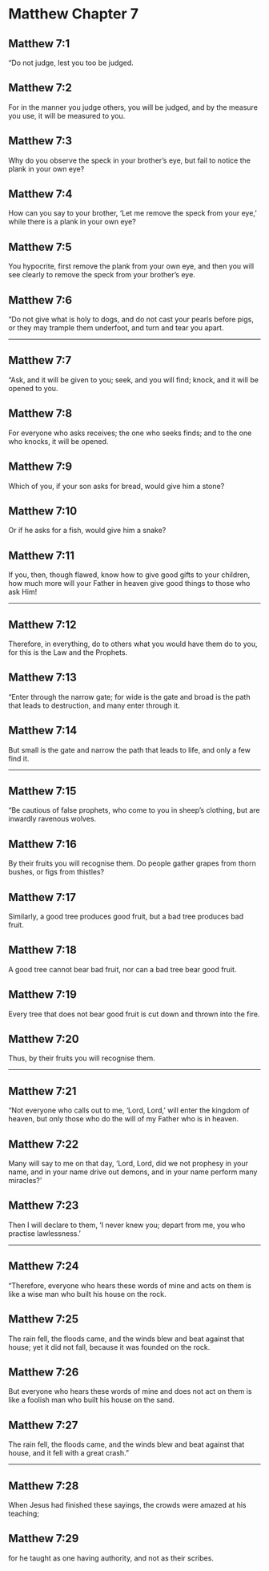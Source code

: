# Matthew Chapter 7

## Matthew 7:1

“Do not judge, lest you too be judged.

## Matthew 7:2

For in the manner you judge others, you will be judged, and by the measure you use, it will be measured to you.

## Matthew 7:3

Why do you observe the speck in your brother’s eye, but fail to notice the plank in your own eye?

## Matthew 7:4

How can you say to your brother, ‘Let me remove the speck from your eye,’ while there is a plank in your own eye?

## Matthew 7:5

You hypocrite, first remove the plank from your own eye, and then you will see clearly to remove the speck from your brother’s eye.

## Matthew 7:6

“Do not give what is holy to dogs, and do not cast your pearls before pigs, or they may trample them underfoot, and turn and tear you apart.

---

## Matthew 7:7

“Ask, and it will be given to you; seek, and you will find; knock, and it will be opened to you.

## Matthew 7:8

For everyone who asks receives; the one who seeks finds; and to the one who knocks, it will be opened.

## Matthew 7:9

Which of you, if your son asks for bread, would give him a stone?

## Matthew 7:10

Or if he asks for a fish, would give him a snake?

## Matthew 7:11

If you, then, though flawed, know how to give good gifts to your children, how much more will your Father in heaven give good things to those who ask Him!

---

## Matthew 7:12

Therefore, in everything, do to others what you would have them do to you, for this is the Law and the Prophets.

## Matthew 7:13

“Enter through the narrow gate; for wide is the gate and broad is the path that leads to destruction, and many enter through it.

## Matthew 7:14

But small is the gate and narrow the path that leads to life, and only a few find it.

---

## Matthew 7:15

“Be cautious of false prophets, who come to you in sheep’s clothing, but are inwardly ravenous wolves.

## Matthew 7:16

By their fruits you will recognise them. Do people gather grapes from thorn bushes, or figs from thistles?

## Matthew 7:17

Similarly, a good tree produces good fruit, but a bad tree produces bad fruit.

## Matthew 7:18

A good tree cannot bear bad fruit, nor can a bad tree bear good fruit.

## Matthew 7:19

Every tree that does not bear good fruit is cut down and thrown into the fire.

## Matthew 7:20

Thus, by their fruits you will recognise them.

---

## Matthew 7:21

“Not everyone who calls out to me, ‘Lord, Lord,’ will enter the kingdom of heaven, but only those who do the will of my Father who is in heaven.

## Matthew 7:22

Many will say to me on that day, ‘Lord, Lord, did we not prophesy in your name, and in your name drive out demons, and in your name perform many miracles?’

## Matthew 7:23

Then I will declare to them, ‘I never knew you; depart from me, you who practise lawlessness.’

---

## Matthew 7:24

“Therefore, everyone who hears these words of mine and acts on them is like a wise man who built his house on the rock.

## Matthew 7:25

The rain fell, the floods came, and the winds blew and beat against that house; yet it did not fall, because it was founded on the rock.

## Matthew 7:26

But everyone who hears these words of mine and does not act on them is like a foolish man who built his house on the sand.

## Matthew 7:27

The rain fell, the floods came, and the winds blew and beat against that house, and it fell with a great crash.”

---

## Matthew 7:28

When Jesus had finished these sayings, the crowds were amazed at his teaching;

## Matthew 7:29

for he taught as one having authority, and not as their scribes.
